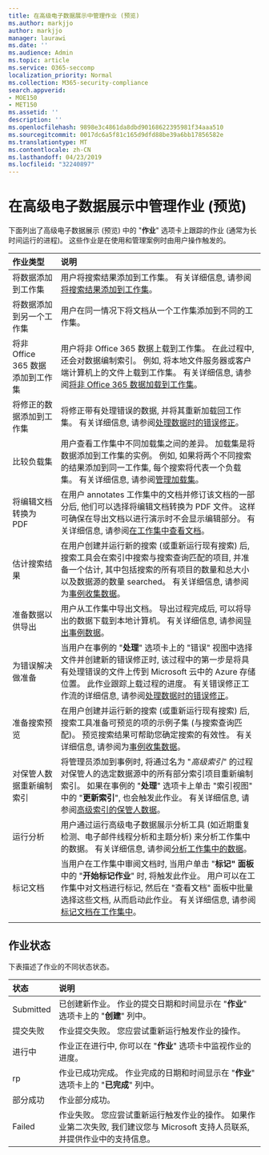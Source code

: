 ```yaml
---
title: 在高级电子数据展示中管理作业 (预览)
ms.author: markjjo
author: markjjo
manager: laurawi
ms.date: ''
ms.audience: Admin
ms.topic: article
ms.service: O365-seccomp
localization_priority: Normal
ms.collection: M365-security-compliance
search.appverid:
- MOE150
- MET150
ms.assetid: ''
description: ''
ms.openlocfilehash: 9898e3c4861da8dbd90168622395981f34aaa510
ms.sourcegitcommit: 0017dc6a5f81c165d9dfd88be39a6bb17856582e
ms.translationtype: MT
ms.contentlocale: zh-CN
ms.lasthandoff: 04/23/2019
ms.locfileid: "32240897"
---
```

# <a name="manage-jobs-in-advanced-ediscovery-preview"></a>在高级电子数据展示中管理作业 (预览)

下面列出了高级电子数据展示 (预览) 中的 "**作业**" 选项卡上跟踪的作业 (通常为长时间运行的进程)。 这些作业是在使用和管理案例时由用户操作触发的。

| 作业类型            | 说明     |
| :----------------- | :----------     |
|将数据添加到工作集 | 用户将搜索结果添加到工作集。  有关详细信息, 请参阅[将搜索结果添加到工作集](add-data-to-working-set.md)。 |
|将数据添加到另一个工作集 | 用户在同一情况下将文档从一个工作集添加到不同的工作集。|
|将非 Office 365 数据添加到工作集 | 用户将非 Office 365 数据上载到工作集。 在此过程中, 还会对数据编制索引。 例如, 将本地文件服务器或客户端计算机上的文件上载到工作集。 有关详细信息, 请参阅[将非 Office 365 数据加载到工作集](load-non-office365-data.md)。| 
|将修正的数据添加到工作集 | 将修正带有处理错误的数据, 并将其重新加载回工作集。 有关详细信息, 请参阅[处理数据时的错误修正](error-remediation.md)。 | 
|比较负载集 | 用户查看工作集中不同加载集之间的差异。 加载集是将数据添加到工作集的实例。 例如, 如果将两个不同搜索的结果添加到同一工作集, 每个搜索将代表一个负载集。 有关详细信息, 请参阅[管理加载集](manage-load-sets.md)。 |
|将编辑文档转换为 PDF|在用户 annotates 工作集中的文档并修订该文档的一部分后, 他们可以选择将编辑文档转换为 PDF 文件。 这样可确保在导出文档以进行演示时不会显示编辑部分。 有关详细信息, 请参阅[在工作集中查看文档](annotating-and-redacting-documents.md)。 |
|估计搜索结果 | 在用户创建并运行新的搜索 (或重新运行现有搜索) 后, 搜索工具会在索引中搜索与搜索查询匹配的项目, 并准备一个估计, 其中包括搜索的所有项目的数量和总大小以及数据源的数量 searched。  有关详细信息, 请参阅为[事例收集数据](collecting-data-for-ediscovery.md)。 | 
|准备数据以供导出 | 用户从工作集中导出文档。 导出过程完成后, 可以将导出的数据下载到本地计算机。 有关详细信息, 请参阅[导出事例数据](exporting-data-ediscover20.md)。 | 
|为错误解决做准备 |当用户在事例的 "**处理**" 选项卡上的 "错误" 视图中选择文件并创建新的错误修正时, 该过程中的第一步是将具有处理错误的文件上传到 Microsoft 云中的 Azure 存储位置。 此作业跟踪上载过程的进度。 有关错误修正工作流的详细信息, 请参阅[处理数据时的错误修正](error-remediation.md)。 | 
|准备搜索预览 | 在用户创建并运行新的搜索 (或重新运行现有搜索) 后, 搜索工具准备可预览的项的示例子集 (与搜索查询匹配)。 预览搜索结果可帮助您确定搜索的有效性。  有关详细信息, 请参阅为[事例收集数据](collecting-data-for-ediscovery.md#view-search-results-and-statistics)。 | 
|对保管人数据重新编制索引 | 将管理员添加到事例时, 将通过名为 "*高级索引*" 的过程对保管人的选定数据源中的所有部分索引项目重新编制索引。 如果在事例的 "**处理**" 选项卡上单击 "索引视图" 中的 "**更新索引**", 也会触发此作业。 有关详细信息, 请参阅[高级索引的保管人数据](indexing-custodian-data.md)。
|运行分析 | 用户通过运行高级电子数据展示分析工具 (如近期重复检测、电子邮件线程分析和主题分析) 来分析工作集中的数据。 有关详细信息, 请参阅[分析工作集中的数据](analyzing-data-in-working-set.md)。 | 
|标记文档 | 当用户在工作集中审阅文档时, 当用户单击 "**标记" 面板**中的 "**开始标记作业**" 时, 将触发此作业。 用户可以在工作集中对文档进行标记, 然后在 "查看文档" 面板中批量选择这些文档, 从而启动此作业。 有关详细信息, 请参阅[标记文档在工作集中](tagging-documents.md)。 | 
|||


## <a name="job-status"></a>作业状态

下表描述了作业的不同状态状态。

| 状态           | 说明     |
| :----------------- | :----------     |
| Submitted | 已创建新作业。  作业的提交日期和时间显示在 "**作业**" 选项卡上的 "**创建**" 列中。 |
| 提交失败 | 作业提交失败。  您应尝试重新运行触发作业的操作。 |
| 进行中 | 作业正在进行中, 你可以在 "**作业**" 选项卡中监视作业的进度。 |
| rp | 作业已成功完成。 作业完成的日期和时间显示在 "**作业**" 选项卡上的 "**已完成**" 列中。 |
| 部分成功 | 作业部分成功。 |
| Failed | 作业失败。  您应尝试重新运行触发作业的操作。 如果作业第二次失败, 我们建议您与 Microsoft 支持人员联系, 并提供作业中的支持信息。 |
